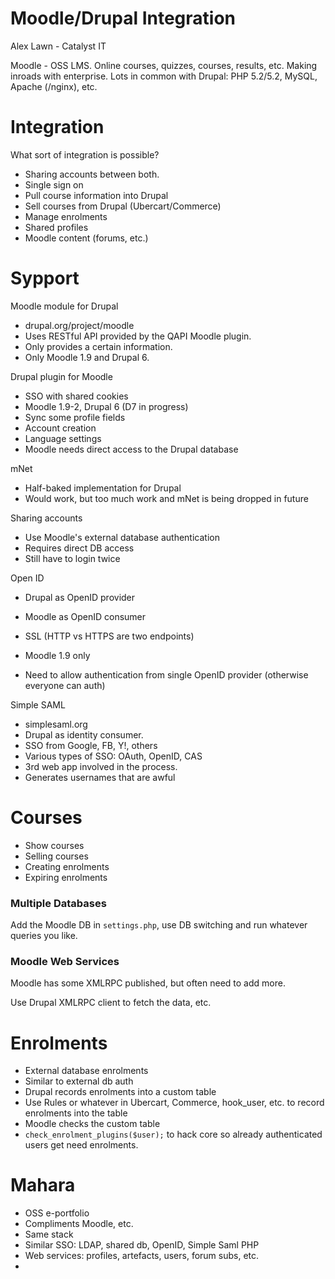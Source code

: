 Moodle/Drupal Integration
=========================

Alex Lawn - Catalyst IT

Moodle - OSS LMS. Online courses, quizzes, courses, results, etc. Making
inroads with enterprise. Lots in common with Drupal: PHP 5.2/5.2, MySQL,
Apache (/nginx), etc.

Integration
===========

What sort of integration is possible?

- Sharing accounts between both.
- Single sign on
- Pull course information into Drupal
- Sell courses from Drupal (Ubercart/Commerce)
- Manage enrolments
- Shared profiles
- Moodle content (forums, etc.)

Sypport
=======

Moodle module for Drupal

- drupal.org/project/moodle
- Uses RESTful API provided by the QAPI Moodle plugin.
- Only provides a certain information.
- Only Moodle 1.9 and Drupal 6.

Drupal plugin for Moodle

- SSO with shared cookies
- Moodle 1.9-2, Drupal 6 (D7 in progress)
- Sync some profile fields
- Account creation
- Language settings
- Moodle needs direct access to the Drupal database

mNet

- Half-baked implementation for Drupal
- Would work, but too much work and mNet is being dropped in future

Sharing accounts

- Use Moodle's external database authentication
- Requires direct DB access
- Still have to login twice

Open ID

- Drupal as OpenID provider

- Moodle as OpenID consumer

- SSL (HTTP vs HTTPS are two endpoints)

- Moodle 1.9 only

- Need to allow authentication from single OpenID provider (otherwise everyone
  can auth)

Simple SAML

- simplesaml.org
- Drupal as identity consumer.
- SSO from Google, FB, Y!, others
- Various types of SSO: OAuth, OpenID, CAS
- 3rd web app involved in the process.
- Generates usernames that are awful

Courses
=======

- Show courses
- Selling courses
- Creating enrolments
- Expiring enrolments

### Multiple Databases

Add the Moodle DB in `settings.php`, use DB switching and run whatever queries
you like.

### Moodle Web Services

Moodle has some XMLRPC published, but often need to add more.

Use Drupal XMLRPC client to fetch the data, etc.

Enrolments
==========

- External database enrolments
- Similar to external db auth
- Drupal records enrolments into a custom table
- Use Rules or whatever in Ubercart, Commerce, hook_user, etc. to record
  enrolments into the table
- Moodle checks the custom table
- `check_enrolment_plugins($user);` to hack core so already authenticated
  users get need enrolments.

Mahara
======

- OSS e-portfolio
- Compliments Moodle, etc.
- Same stack
- Similar SSO: LDAP, shared db, OpenID, Simple Saml PHP
- Web services: profiles, artefacts, users, forum subs, etc.
- 
